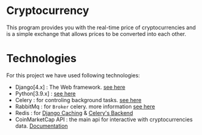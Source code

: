 # Cryptocurrency
This program provides you with the real-time price of cryptocurrencies and is a simple exchange that allows prices to be converted into each other.

# Technologies
For this project we have used following technologies:
- Django[4.x] : The Web framework. [see here](https://www.djangoproject.com/)
- Python[3.9.x] : [see here](https://www.python.org/)
- Celery : for controling background tasks. [see here](https://docs.celeryq.dev/en/stable/)
- RabbitMq : for `Broker` celery. more information [see here](https://docs.celeryq.dev/en/stable/getting-started/backends-and-brokers/rabbitmq.html)
- Redis : for [Django Caching](https://docs.djangoproject.com/en/4.0/topics/cache/#redis) & [Celery's Backend](https://docs.celeryq.dev/en/stable/getting-started/backends-and-brokers/redis.html)
- CoinMarketCap API : the main api for interactive with cryptocurrencies data.  [Documentation](https://coinmarketcap.com/api/documentation/v1/)
